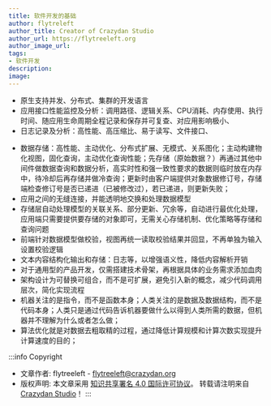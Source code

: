```yaml
---
title: 软件开发的基础
author: flytreleft
author_title: Creator of Crazydan Studio
author_url: https://flytreeleft.org
author_image_url:
tags:
- 软件开发
description:
image:
---
```


- 原生支持并发、分布式、集群的开发语言
- 应用接口性能监控及分析：调用路径、逻辑关系、CPU消耗、内存使用、执行时间、随应用生命周期全程记录和保存并可复查、对应用影响极小、
- 日志记录及分析：高性能、高压缩比、易于读写、文件接口、
<!-- more -->
- 数据存储：高性能、主动优化、分布式扩展、无模式、关系图化；主动构建物化视图，固化查询，主动优化查询性能；先存储（原始数据？）再通过其他中间件做数据查询和数据分析，高实时性和强一致性要求的数据则临时放在内存中，待冷却后再存储并做冷查询；更新时由客户端提供对象数据修订号，存储端检查修订号是否已递进（已被修改过），若已递进，则更新失败；
- 应用之间的无缝连接，并能透明地交换和处理数据模型
- 存储层自动处理模型的关联关系、部分更新、冗余等，自动进行最优化处理，应用端只需要提供要存储的对象即可，无需关心存储机制、优化策略等存储和查询问题
- 前端针对数据模型做校验，视图再统一读取校验结果并回显，不再单独为输入设置校验逻辑
- 文本内容结构化输出和存储：日志等，以增强语义性，降低内容解析开销
- 对于通用型的产品开发，仅需搭建技术骨架，再根据具体的业务需求添加血肉
- 架构设计为可替换可组合，而不是可扩展，避免引入新的概念，减少代码调用层次，简化实现流程
- 机器关注的是指令，而不是函数本身；人类关注的是数据及数据结构，而不是代码本身；人类只是通过代码告诉机器要做什么以得到人类所需的数据，但机器并不理解为什么或者怎么做；
- 算法优化就是对数据去粗取精的过程，通过降低计算规模和计算次数实现提升计算速度的目的；


:::info Copyright
- 文章作者: flytreeleft - [flytreeleft@crazydan.org](mailto:flytreeleft@crazydan.org)
- 版权声明: 本文章采用 [知识共享署名 4.0 国际许可协议](https://creativecommons.org/licenses/by/4.0/)。
  转载请注明来自 [Crazydan Studio](https://crazydan.org/)！
:::
